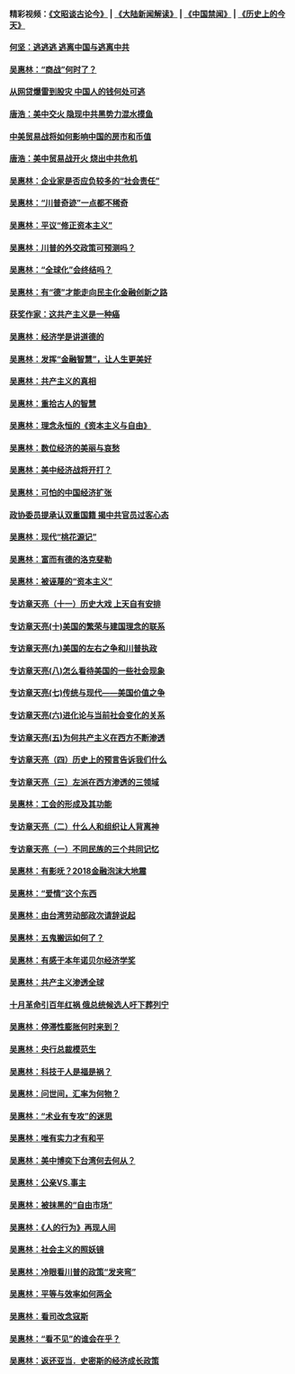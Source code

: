 #### 精彩视频：[《文昭谈古论今》](https://github.com/gfw-breaker/wenzhao/blob/master/README.md?t=11101831) | [《大陆新闻解读》](https://github.com/gfw-breaker/ntdtv-comedy/blob/master/README.md?t=11101831) | [《中国禁闻》](https://github.com/gfw-breaker/ntdtv-news/blob/master/README.md?t=11101831) | [《历史上的今天》](https://github.com/gfw-breaker/today-in-history/blob/master/README.md?t=11101831) 

#### [何坚：逃逃逃 逃离中国与逃离中共](../pages/nsc423/n10592891.md?t=11101831) 

#### [吴惠林：“商战”何时了？](../pages/nsc423/n10573558.md?t=11101831) 

#### [从网贷爆雷到股灾 中国人的钱何处可逃](../pages/nsc423/n10572800.md?t=11101831) 

#### [唐浩：美中交火 隐现中共黑势力混水摸鱼](../pages/nsc423/n10544040.md?t=11101831) 

#### [中美贸易战将如何影响中国的房市和币值](../pages/nsc423/n10543697.md?t=11101831) 

#### [唐浩：美中贸易战开火 烧出中共危机](../pages/nsc423/n10540126.md?t=11101831) 

#### [吴惠林：企业家是否应负较多的“社会责任”](../pages/nsc423/n10535022.md?t=11101831) 

#### [吴惠林：“川普奇迹”一点都不稀奇](../pages/nsc423/n10512808.md?t=11101831) 

#### [吴惠林：平议“修正资本主义”](../pages/nsc423/n10495724.md?t=11101831) 

#### [吴惠林：川普的外交政策可预测吗？](../pages/nsc423/n10462387.md?t=11101831) 

#### [吴惠林：“全球化”会终结吗？](../pages/nsc423/n10452838.md?t=11101831) 

#### [吴惠林：有“德”才能走向民主化金融创新之路](../pages/nsc423/n10432292.md?t=11101831) 

#### [获奖作家：这共产主义是一种癌](../pages/nsc423/n10431541.md?t=11101831) 

#### [吴惠林：经济学是讲道德的](../pages/nsc423/n10398014.md?t=11101831) 

#### [吴惠林：发挥“金融智慧”，让人生更美好](../pages/nsc423/n10375019.md?t=11101831) 

#### [吴惠林：共产主义的真相](../pages/nsc423/n10351394.md?t=11101831) 

#### [吴惠林：重拾古人的智慧](../pages/nsc423/n10337691.md?t=11101831) 

#### [吴惠林：理念永恒的《资本主义与自由》](../pages/nsc423/n10316274.md?t=11101831) 

#### [吴惠林：数位经济的美丽与哀愁](../pages/nsc423/n10292946.md?t=11101831) 

#### [吴惠林：美中经济战将开打？](../pages/nsc423/n10258825.md?t=11101831) 

#### [吴惠林：可怕的中国经济扩张](../pages/nsc423/n10219147.md?t=11101831) 

#### [政协委员提承认双重国籍 揭中共官员过客心态](../pages/nsc423/n10208809.md?t=11101831) 

#### [吴惠林：现代“桃花源记”](../pages/nsc423/n10185234.md?t=11101831) 

#### [吴惠林：富而有德的洛克斐勒](../pages/nsc423/n10142264.md?t=11101831) 

#### [吴惠林：被诬蔑的“资本主义”](../pages/nsc423/n10124816.md?t=11101831) 

#### [专访章天亮（十一）历史大戏 上天自有安排](../pages/nsc423/n10094905.md?t=11101831) 

#### [专访章天亮(十)美国的繁荣与建国理念的联系](../pages/nsc423/n10094899.md?t=11101831) 

#### [专访章天亮(九)美国的左右之争和川普执政](../pages/nsc423/n10094889.md?t=11101831) 

#### [专访章天亮(八)怎么看待美国的一些社会现象](../pages/nsc423/n10094857.md?t=11101831) 

#### [专访章天亮(七)传统与现代——美国价值之争](../pages/nsc423/n10093140.md?t=11101831) 

#### [专访章天亮(六)进化论与当前社会变化的关系](../pages/nsc423/n10092036.md?t=11101831) 

#### [专访章天亮(五)为何共产主义在西方不断渗透](../pages/nsc423/n10083620.md?t=11101831) 

#### [专访章天亮（四）历史上的预言告诉我们什么](../pages/nsc423/n10083606.md?t=11101831) 

#### [专访章天亮（三）左派在西方渗透的三领域](../pages/nsc423/n10081115.md?t=11101831) 

#### [吴惠林：工会的形成及其功能](../pages/nsc423/n10080633.md?t=11101831) 

#### [专访章天亮（二）什么人和组织让人背离神](../pages/nsc423/n10076637.md?t=11101831) 

#### [专访章天亮（一）不同民族的三个共同记忆](../pages/nsc423/n10074188.md?t=11101831) 

#### [吴惠林：有影呒？2018金融泡沫大地震](../pages/nsc423/n10040534.md?t=11101831) 

#### [吴惠林：“爱情”这个东西](../pages/nsc423/n10019423.md?t=11101831) 

#### [吴惠林：由台湾劳动部政次请辞说起](../pages/nsc423/n9979679.md?t=11101831) 

#### [吴惠林：五鬼搬运如何了？](../pages/nsc423/n9925338.md?t=11101831) 

#### [吴惠林：有感于本年诺贝尔经济学奖](../pages/nsc423/n9871883.md?t=11101831) 

#### [吴惠林：共产主义渗透全球](../pages/nsc423/n9812748.md?t=11101831) 

#### [十月革命引百年红祸 俄总统候选人吁下葬列宁](../pages/nsc423/n9810182.md?t=11101831) 

#### [吴惠林：停滞性膨胀何时来到？](../pages/nsc423/n9764136.md?t=11101831) 

#### [吴惠林：央行总裁模范生](../pages/nsc423/n9728134.md?t=11101831) 

#### [吴惠林：科技于人是福是祸？](../pages/nsc423/n9672982.md?t=11101831) 

#### [吴惠林：问世间，汇率为何物？](../pages/nsc423/n9621788.md?t=11101831) 

#### [吴惠林：“术业有专攻”的迷思](../pages/nsc423/n9580363.md?t=11101831) 

#### [吴惠林：唯有实力才有和平](../pages/nsc423/n9529599.md?t=11101831) 

#### [吴惠林：美中博奕下台湾何去何从？](../pages/nsc423/n9483598.md?t=11101831) 

#### [吴惠林：公亲VS.事主](../pages/nsc423/n9425637.md?t=11101831) 

#### [吴惠林：被抹黑的“自由市场”](../pages/nsc423/n9351545.md?t=11101831) 

#### [吴惠林：《人的行为》再现人间](../pages/nsc423/n9296339.md?t=11101831) 

#### [吴惠林：社会主义的照妖镜](../pages/nsc423/n9243460.md?t=11101831) 

#### [吴惠林：冷眼看川普的政策“发夹弯”](../pages/nsc423/n9120684.md?t=11101831) 

#### [吴惠林：平等与效率如何两全](../pages/nsc423/n9075430.md?t=11101831) 

#### [吴惠林：看司改念寇斯](../pages/nsc423/n9024915.md?t=11101831) 

#### [吴惠林：“看不见”的谁会在乎？](../pages/nsc423/n8977488.md?t=11101831) 

#### [吴惠林：返还亚当．史密斯的经济成长政策](../pages/nsc423/n8931896.md?t=11101831) 

